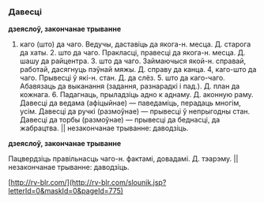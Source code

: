 ### Давесці
**дзеяслоў, закончанае трыванне**

1. каго (што) да чаго. Ведучы, даставіць да якога-н. месца. Д. старога да хаты. 2. што да чаго. Пракласці, правесці да якога-н. месца. Д. шашу да райцентра. З. што да чаго. Займаючыся якой-н. справай, работай, дасягнуць пэўнай мяжы. Д. справу да канца. 4, каго-што да чаго. Прывесці ў які-н. стан. Д. да слёз. 5. што да каго-чаго. Абавязаць да выканання (задання, разнарадкі і пад.). Д. план да кожнага. 6. Падагнаць, прыладзіць адно к аднаму. Д. аконную раму. Давесці да ведама (афіцыйнае) — паведаміць, перадаць многім, усім. Давесці да ручкі (размоўнае) — прывесці ў непрыгодны стан. Давесці да торбы (размоўнае) — прывесці да беднасці, да жабрацтва. || незакончанае трыванне: даводзіць.

**дзеяслоў, закончанае трыванне**

Пацвердзіць правільнасць чаго-н. фактамі, довадамі. Д. тэарэму. || незакончанае трыванне: даводзіць.

<a rel="author">[http://rv-blr.com/](http://rv-blr.com/slounik.jsp?letterId=0&maskId=0&pageId=775)</a>
